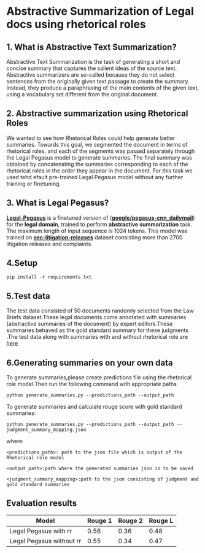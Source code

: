 
# Abstractive Summarization of Legal docs using rhetorical roles

## 1. What is Abstractive Text Summarization?
Abstractive Text Summarization is the task of generating a short and concise summary that captures the salient ideas of the source text. Abstractive summarizers are so-called because they do not select sentences from the originally given text passage to create the summary. Instead, they produce a paraphrasing of the main contents of the given text, using a vocabulary set different from the original document.


## 2. Abstractive summarization using Rhetorical Roles
We wanted to see  how Rhetorical Roles could help generate better summaries. Towards this goal, we segmented the document in terms
of rhetorical roles, and each of the segments was passed
separately through the Legal Pegasus model to generate summaries. The final summary was obtained by
concatenating the summaries corresponding to each of
the rhetorical roles in the order they appear in the document.
For
this task we used tehd efault pre-trained Legal Pegasus model without any further training or finetuning.

## 3. What is Legal Pegasus?
[**Legal-Pegasus**](https://huggingface.co/nsi319/legal-pegasus) is a finetuned version of ([**google/pegasus-cnn_dailymail**](https://huggingface.co/google/pegasus-cnn_dailymail)) for the **legal domain**, trained to perform **abstractive summarization** task. The maximum length of input sequence is 1024 tokens.
This model was trained on [**sec-litigation-releases**](https://www.sec.gov/litigation/litreleases.htm) dataset consisting more than 2700 litigation releases and complaints.

## 4.Setup
 ```pip install -r requirements.txt```

## 5.Test data

The test data consisted of 50 documents randomly selected from the
Law Briefs dataset.These legal documents come annotated with summaries
(abstractive summaries of the document) by expert editors.These summaries behaved as the gold standard summary for these judgments .The test data along with summaries with and without rhetorical role are [here](gs://indianlegalbert/OPEN_SOURCED_FILES/Abstractive_summarization/abstractive_summaries_data.csv)

## 6.Generating summaries on your own data


 To generate summaries,please create predictions file using the rhetorical role model.Then 
 run the following command with appropriate paths
```
python generate_summaries.py --predictions_path --output_path
```

To generate summaries and calculate rouge score with gold standard summaries:
```
python generate_summaries.py --predictions_path --output_path --judgment_summary_mapping.json
```
where:

```<predictions_path>: path to the json file which is output of the Rhetorical role model```

```<output_path>:path where the generated summaries json is to be saved```

```<judgment_summary_mapping>:path to the json consisting of judgment and gold standard summaries```

## Evaluation results
| Model                   | Rouge 1 | Rouge 2 | Rouge L |
|-------------------------|---------|---------|---------|
|Legal Pegasus with rr    | 0.56    | 0.36    | 0.48    |
|Legal Pegasus without rr |0.55     | 0.34    | 0.47    |
